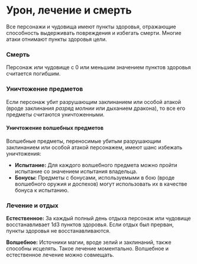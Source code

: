 # Урон, лечение и смерть

Все персонажи и чудовища имеют пункты здоровья, отражающие способность выдерживать повреждения и избегать смерти. Многие атаки отнимают пункты здоровья цели.

### Смерть

Персонаж или чудовище с 0 или меньшим значением пунктов здоровья считается погибшим.

### Уничтожение предметов

Если персонаж убит разрушающим заклинанием или особой атакой (вроде заклинания _разряд молнии_ или дыханием дракона), то все его предметы считаются уничтоженными.

#### Уничтожение волшебных предметов

Волшебные предметы, переносимые убитым разрушающим заклинанием или особой атакой персонажем, имеют шанс избежать уничтожения:

-   **Испытание:** Для каждого волшебного предмета можно пройти испытание со значением испытания владельца.
-   **Бонусы:** Предметы с бонусами, используемыми в бою (вроде волшебного оружия и доспехов) могут использовать их в качестве бонуса к испытанию.

### Лечение и отдых

**Естественное:** За каждый полный день отдыха персонаж или чудовище восстанавливает 1d3 пунктов здоровья. Если отдых был прерван, пункты здоровья не восстанавливаются.

**Волшебное:** Источники магии, вроде зелий и заклинаний, также способны исцелять. Такое лечение моментально. Волшебное и естественное лечение можно совмещать.
